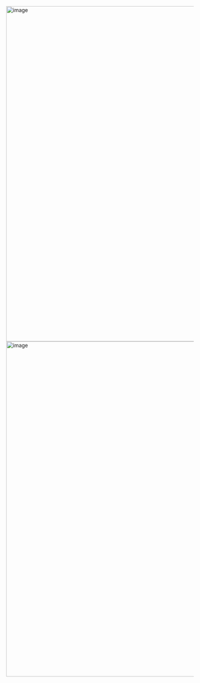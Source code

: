 


<img width="900" alt="image" src="https://github.com/user-attachments/assets/b88624e4-082c-44a1-8b6f-92c825c0f59d" />

<img width="900" alt="image" src="https://github.com/user-attachments/assets/9d7498b0-3958-4ff2-a778-5507e32ba661" />
